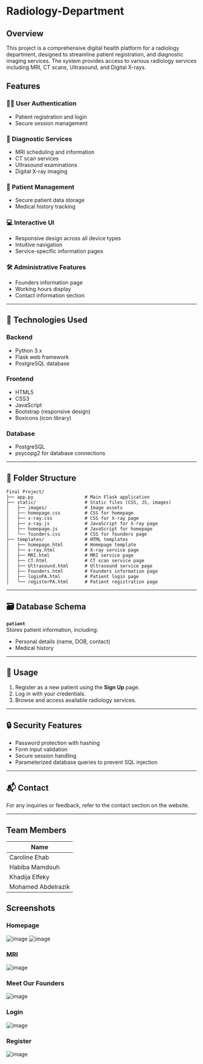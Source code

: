 # Radiology-Department

## Overview

This project is a comprehensive digital health platform for a radiology department, designed to streamline patient registration, and diagnostic imaging services. The system provides access to various radiology services including MRI, CT scans, Ultrasound, and Digital X-rays.

## Features

### 🧑‍⚕️ User Authentication
- Patient registration and login
- Secure session management

### 🏥 Diagnostic Services
- MRI scheduling and information
- CT scan services
- Ultrasound examinations
- Digital X-ray imaging

### 👤 Patient Management
- Secure patient data storage
- Medical history tracking

### 💻 Interactive UI
- Responsive design across all device types
- Intuitive navigation
- Service-specific information pages

### 🛠️ Administrative Features
- Founders information page
- Working hours display
- Contact information section

---

## 🧰 Technologies Used

### Backend
- Python 3.x
- Flask web framework
- PostgreSQL database

### Frontend
- HTML5
- CSS3
- JavaScript
- Bootstrap (responsive design)
- Boxicons (icon library)

### Database
- PostgreSQL 
- psycopg2 for database connections

---

## 📁 Folder Structure
```
Final Project/
├── app.py                   # Main Flask application
├── static/                  # Static files (CSS, JS, images)
│   ├── images/              # Image assets
│   ├── homepage.css         # CSS for homepage
│   ├── x-ray.css            # CSS for X-ray page
│   ├── x-ray.js             # JavaScript for X-ray page
│   ├── homepage.js          # JavaScript for homepage
│   └── founders.css         # CSS for founders page
├── templates/               # HTML templates
│   ├── homepage.html        # Homepage template
│   ├── x-ray.html           # X-ray service page
│   ├── MRI.html             # MRI service page
│   ├── CT.html              # CT scan service page
│   ├── Ultrasound.html      # Ultrasound service page
│   ├── Founders.html        # Founders information page
│   ├── loginPA.html         # Patient login page
│   └── registerPA.html      # Patient registration page
```

---

## 🗃️ Database Schema

**`patient`**  
Stores patient information, including:
- Personal details (name, DOB, contact)
- Medical history

---

## 🚀 Usage

1. Register as a new patient using the **Sign Up** page.
2. Log in with your credentials.
3. Browse and access available radiology services.

---

## 🔒 Security Features

- Password protection with hashing
- Form input validation
- Secure session handling
- Parameterized database queries to prevent SQL injection

---

## 📬 Contact

For any inquiries or feedback, refer to the contact section on the website.

---

## Team Members

| Name               | 
| ------------------ | 
| Caroline Ehab      | 
| Habiba Mamdouh     | 
| Khadija Elfeky     | 
| Mohamed Abdelrazik | 

## Screenshots
### Homepage
![image](https://github.com/user-attachments/assets/d60f9cca-0953-45d3-aafd-dd2cd7e11626)
![image](https://github.com/user-attachments/assets/e3c65a19-eaef-490c-9511-6438d4109446)

### MRI 
![image](https://github.com/user-attachments/assets/fc6b5180-1efa-40e9-80f0-04c65a2fbbaa)

### Meet Our Founders
![image](https://github.com/user-attachments/assets/e60312b8-7038-4cd9-837a-7968d5e56405)

### Login
![image](https://github.com/user-attachments/assets/c6fcdefe-cc01-4b47-bd61-097d5425bafa)

### Register
![image](https://github.com/user-attachments/assets/214f9615-54a0-4f37-ba78-5f7b7646f71a)





